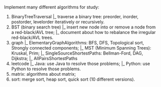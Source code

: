 Implement many different algorithms for study:

1. BinaryTreeTraversal
   |_ traverse a binary tree: preorder, inorder, postorder, levelorder iteratively or recursively.
2. BST (binary search tree)
   |_ insert new node into or remove a node from a red-black/AVL tree;
   |_ document about how to rebalance the irregular red-black/AVL trees.
3. graph
   |_ ElementaryGraphAlgorithms: BFS, DFS, Topological sort, Strongly connected components;
   |_ MST (Minimum Spanning Trees):  Kruskal, Prim;
   |_ SingleSourceShortestPaths: Bellman-Ford, DAG, Dijkstra;
   |_ AllPairsShortestPaths
4. leetcode
   |_ Java: use Java to resolve those problems;
   |_ Python: use Python to resolve those problems.
5. matrix: algorithms about matrix;
6. sort: merge sort, heap sort, quick sort (10 different versions).
